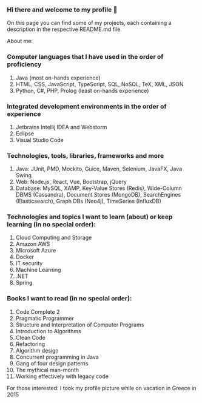 ### Hi there and welcome to my profile 👋

On this page you can find some of my projects, each containing a description in the respective README.md file.

About me:

### Computer languages that I have used in the order of proficiency
1. Java (most on-hands experience)
2. HTML, CSS, JavaScript, TypeScript, SQL, NoSQL, TeX, XML, JSON
3. Python, C#, PHP, Prolog (least on-hands experience)

### Integrated development environments in the order of experience
1. Jetbrains Intellij IDEA and Webstorm
2. Eclipse
3. Visual Studio Code

### Technologies, tools, libraries, frameworks and more
1. Java: JUnit, PMD, Mockito, Guice, Maven, Selenium, JavaFX, Java Swing
2. Web: Node.js, React, Vue, Bootstrap, jQuery
3. Database: MySQL, XAMP, Key-Value Stores (Redis), Wide-Column DBMS (Cassandra),
Document Stores (MongoDB), SearchEngines (Elasticsearch), Graph DBs (Neo4j), TimeSeries
(InfluxDB)

### Technologies and topics I want to learn (about) or keep learning (in no special order):
1. Cloud Computing and Storage
2. Amazon AWS
3. Microsoft Azure
4. Docker
5. IT security
6. Machine Learning
7. .NET
8. Spring

### Books I want to read (in no special order):
1. Code Complete 2
2. Pragmatic Programmer
3. Structure and Interpretation of Computer Programs
4. Introduction to Algorithms
5. Clean Code
6. Refactoring
7. Algorithm design
8. Concurrent programming in Java
9. Gang of four design patterns
10. The mythical man-month
11. Working effectively with legacy code

For those interested: I took my profile picture while on vacation in Greece in 2015

<!--
**Kirshma/kirshma** is a ✨ _special_ ✨ repository because its `README.md` (this file) appears on your GitHub profile.

Here are some ideas to get you started:

- 🔭 I’m currently working on ...
- 🌱 I’m currently learning ...
- 👯 I’m looking to collaborate on ...
- 🤔 I’m looking for help with ...
- 💬 Ask me about ...
- 📫 How to reach me: ...
- 😄 Pronouns: ...
- ⚡ Fun fact: ...
-->
